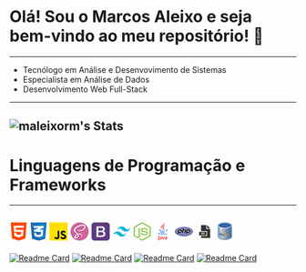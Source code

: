 # Olá! Sou o Marcos Aleixo e seja bem-vindo ao meu repositório! :vulcan_salute:
---
- Tecnólogo em Análise e Desenvovimento de Sistemas
- Especialista em Análise de Dados
- Desenvolvimento Web Full-Stack
---
![maleixorm's Stats](https://github-readme-stats.vercel.app/api?username=maleixorm&theme=dracula&show_icons=true&hide_border=true&count_private=true)
---
# Linguagens de Programação e Frameworks
---
![HTML5](html5.png) ![CSS3](css3.png) ![JavaScript](js.png) ![SASS](sass.png) ![Bootstrap](bs.png) ![Tailwind](tw.png) ![Node JS](nodejs.png) ![Java](java.png) ![PHP](php.png) ![ShellScript](ssh.png) ![MySQL](mysql.png)
---
[![Readme Card](https://github-readme-stats.vercel.app/api/pin/?username=maleixorm&repo=Finans)](https://github.com/maleixorm/Finans)
[![Readme Card](https://github-readme-stats.vercel.app/api/pin/?username=maleixorm&repo=PHP)](https://github.com/maleixorm/PHP)
[![Readme Card](https://github-readme-stats.vercel.app/api/pin/?username=maleixorm&repo=acessibilidade-web-front-end)](https://github.com/maleixorm/acessibilidade-web-front-end)
[![Readme Card](https://github-readme-stats.vercel.app/api/pin/?username=maleixorm&repo=CSharp)](https://github.com/maleixorm/CSharp)
